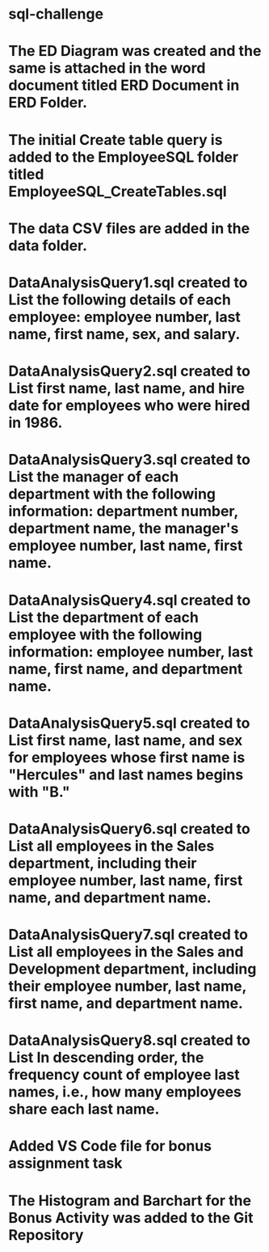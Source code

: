 # sql-challenge

# The ED Diagram was created and the same is attached in the word document titled ERD Document in ERD Folder. 

# The initial Create table query is added to the EmployeeSQL folder titled EmployeeSQL_CreateTables.sql

# The data CSV files are added in the data folder. 

# DataAnalysisQuery1.sql created to List the following details of each employee: employee number, last name, first name, sex, and salary.

# DataAnalysisQuery2.sql created to List first name, last name, and hire date for employees who were hired in 1986.

# DataAnalysisQuery3.sql created to List the manager of each department with the following information: department number, department name, the manager's employee number, last name, first name.

# DataAnalysisQuery4.sql created to List the department of each employee with the following information: employee number, last name, first name, and department name.

# DataAnalysisQuery5.sql created to List first name, last name, and sex for employees whose first name is "Hercules" and last names begins with "B."

# DataAnalysisQuery6.sql created to List all employees in the Sales department, including their employee number, last name, first name, and department name.

# DataAnalysisQuery7.sql created to List all employees in the Sales and Development department, including their employee number, last name, first name, and department name.

# DataAnalysisQuery8.sql created to List In descending order, the frequency count of employee last names, i.e., how many employees share each last name.

# Added VS Code file for bonus assignment task

# The Histogram and Barchart for the Bonus Activity was added to the Git Repository
